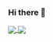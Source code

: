 ### Hi there 👋

<!--
**AnasElkalla/AnasElkalla** is a ✨ _special_ ✨ repository because its `README.md` (this file) appears on your GitHub profile.

Here are some ideas to get you started:

- 🔭 I’m currently working on ...
- 🌱 I’m currently learning ...
- 👯 I’m looking to collaborate on ...
- 🤔 I’m looking for help with ...
- 💬 Ask me about ...
- 📫 How to reach me: ...
- 😄 Pronouns: ...
- ⚡ Fun fact: ...
-->
<!-- [![Anurag's GitHub stats](https://github-readme-stats.vercel.app/api?username=AnasElkalla)](https://github.com/AnasElkalla/github-readme-stats) -->


<a href="https://github.com/AnasElkalla/github-readme-stats#gh-codeSTACKr-mode-only">
  <img align="center" src="https://github-readme-stats.vercel.app/api?username=AnasElkalla&show_icons=true&theme=codeSTACKr#gh-dark-mode-only" />
</a>

<a href="https://github.com/AnasElkalla/github-readme-stats#gh-codeSTACKr-mode-only">
  <img align="center" src="https://github-readme-stats.vercel.app/api/top-langs/?username=AnasElkalla&theme=codeSTACKr#gh-dark-mode-only" />
</a>
